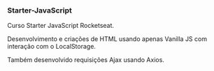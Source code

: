 ### Starter-JavaScript
  Curso Starter JavaScript Rocketseat.
  
  Desenvolvimento e criações de HTML usando apenas Vanilla JS com interação com o LocalStorage.
  
  Também desenvolvido requisições Ajax usando Axios.
